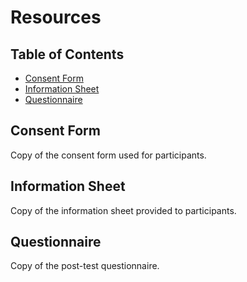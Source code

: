 # Resources

## Table of Contents
- [Consent Form](#consent-form)
- [Information Sheet](#information-sheet)
- [Questionnaire](#questionnaire)

## Consent Form
Copy of the consent form used for participants.

## Information Sheet
Copy of the information sheet provided to participants.

## Questionnaire
Copy of the post-test questionnaire.